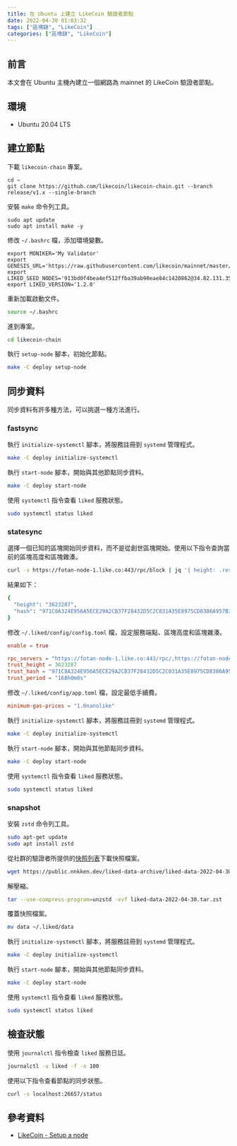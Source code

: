 ```yaml
---
title: 在 Ubuntu 上建立 LikeCoin 驗證者節點
date: 2022-04-30 01:03:32
tags: ["區塊鏈", "LikeCoin"]
categories: ["區塊鏈", "LikeCoin"]
---
```


## 前言

本文會在 Ubuntu 主機內建立一個網路為 mainnet 的 LikeCoin 驗證者節點。

## 環境

- Ubuntu 20.04 LTS

## 建立節點

下載 `likecoin-chain` 專案。

```
cd ~
git clone https://github.com/likecoin/likecoin-chain.git --branch release/v1.x --single-branch
```

安裝 `make` 命令列工具。

```
sudo apt update
sudo apt install make -y
```

修改 `~/.bashrc` 檔，添加環境變數。

```ENV
export MONIKER='My Validator'
export GENESIS_URL='https://raw.githubusercontent.com/likecoin/mainnet/master/genesis.json'
export LIKED_SEED_NODES='913bd0f4bea4ef512ffba39ab90eae84c1420862@34.82.131.35:26656,e44a2165ac573f84151671b092aa4936ac305e2a@nnkken.dev:26656'
export LIKED_VERSION='1.2.0'
```

重新加載啟動文件。

```BASH
source ~/.bashrc
```

進到專案。

```BASH
cd likecoin-chain
```

執行 `setup-node` 腳本，初始化節點。

```BASH
make -C deploy setup-node
```

## 同步資料

同步資料有許多種方法，可以挑選一種方法進行。

### fastsync

執行 `initialize-systemctl` 腳本，將服務註冊到 `systemd` 管理程式。

```BASH
make -C deploy initialize-systemctl
```

執行 `start-node` 腳本，開始與其他節點同步資料。

```BASH
make -C deploy start-node
```

使用 `systemctl` 指令查看 `liked` 服務狀態。

```BASH
sudo systemctl status liked
```
### statesync

選擇一個已知的區塊開始同步資料，而不是從創世區塊開始。使用以下指令查詢當前的區塊高度和區塊雜湊。

```BASH
curl -s https://fotan-node-1.like.co:443/rpc/block | jq '{ height: .result.block.header.height, hash: .result.block_id.hash }'
```

結果如下：

```BASH
{
  "height": "3623287",
  "hash": "971C8A324E956A5ECE29A2CB37F28432D5C2C031A35E8975CD8386A957B32FCE"
}
```

修改 `~/.liked/config/config.toml` 檔，設定服務端點、區塊高度和區塊雜湊。

```TOML
enable = true

rpc_servers = "https://fotan-node-1.like.co:443/rpc/,https://fotan-node-2.like.co:443/rpc/"
trust_height = 3623287
trust_hash = "971C8A324E956A5ECE29A2CB37F28432D5C2C031A35E8975CD8386A957B32FCE"
trust_period = "168h0m0s"
```

修改 `~/.liked/config/app.toml` 檔，設定最低手續費。

```TOML
minimum-gas-prices = "1.0nanolike"
```

執行 `initialize-systemctl` 腳本，將服務註冊到 `systemd` 管理程式。

```BASH
make -C deploy initialize-systemctl
```

執行 `start-node` 腳本，開始與其他節點同步資料。

```BASH
make -C deploy start-node
```

使用 `systemctl` 指令查看 `liked` 服務狀態。

```BASH
sudo systemctl status liked
```

### snapshot

安裝 `zstd` 命令列工具。

```BASH
sudo apt-get update
sudo apt install zstd
```

從社群的驗證者所提供的[快照列表](https://public.nnkken.dev/liked-data-archive/)下載快照檔案。

```BASH
wget https://public.nnkken.dev/liked-data-archive/liked-data-2022-04-30.tar.zst
```

解壓縮。

```BASH
tar --use-compress-program=unzstd -xvf liked-data-2022-04-30.tar.zst
```

覆蓋快照檔案。

```BASH
mv data ~/.liked/data
```

執行 `initialize-systemctl` 腳本，將服務註冊到 `systemd` 管理程式。

```BASH
make -C deploy initialize-systemctl
```

執行 `start-node` 腳本，開始與其他節點同步資料。

```BASH
make -C deploy start-node
```

使用 `systemctl` 指令查看 `liked` 服務狀態。

```BASH
sudo systemctl status liked
```

## 檢查狀態

使用 `journalctl` 指令檢查 `liked` 服務日誌。

```BASH
journalctl -u liked -f -n 100
```

使用以下指令查看節點的同步狀態。

```BASH
curl -s localhost:26657/status
```

## 參考資料

- [LikeCoin - Setup a node](https://docs.like.co/validator/likecoin-chain-node/setup-a-node)
